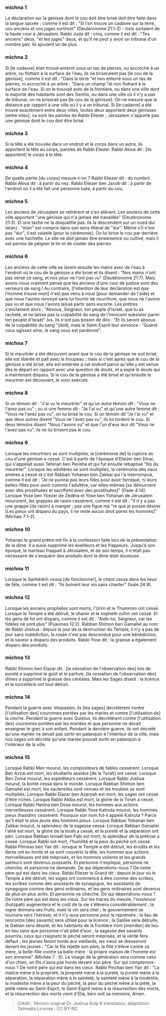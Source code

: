 
### michna 1
La déclaration sur la génisse dont le cou doit être brisé doit être faite dans la langue sacrée ; comme il est dit : "Si l'on trouve un cadavre sur la terre, vos anciens et vos juges sortiront" (Deutéronome 21:1-2) - trois sortaient de la haute cour à Jérusalem. Rabbi Juda dit : cinq, comme il est dit : "Tes anciens" deux, "et tes juges" deux, et qu'il ne peut y avoir un tribunal d'un nombre pair, ils ajoutent un de plus.

### michna 2
Si [le cadavre] était trouvé enterré sous un tas de pierres, ou accroché à un arbre, ou flottant à la surface de l'eau, ils ne briseraient pas [le cou de la génisse], comme il est dit : "Dans la terre "et non enterré sous un tas de pierres, ni accroché à un arbre ; "Dans un champ "et non flottant à la surface de l'eau. Si on le trouvait près de la frontière, ou dans une ville dont la majorité des habitants sont des Gentils, ou dans une ville où il n'y a pas de tribunal, on ne briserait pas [le cou de la génisse]. On ne mesure que la distance par rapport à une ville où il y a un tribunal. Si [le cadavre] a été trouvé exactement entre deux villes, toutes deux apportent deux génisses [entre elles], ce sont les paroles de Rabbi Eliezer ; Jérusalem n'apporte pas une génisse dont le cou doit être brisé.

### michna 3
Si la tête a été trouvée dans un endroit et le corps dans un autre, ils apportent la tête au corps, paroles de Rabbi Eliezer. Rabbi Akiva dit : [ils apportent] le corps à la tête.

### michna 4
De quelle partie [du corps] mesure-t-on ? Rabbi Eliezer dit : du nombril. Rabbi Akiva dit : à partir du nez. Rabbi Eliezer ben Jacob dit : à partir de l'endroit où il a été fait une personne tuée, à partir du cou.

### michna 5
Les anciens de Jérusalem se retirèrent et s'en allèrent. Les anciens de cette ville apportent "une génisse qui n'a jamais été travaillée" (Deutéronome 21:3). Et une tache ne la disqualifie pas. Ils la descendent sur un oued dur (etan) : "etan" est compris dans son sens littéral de "dur". Même s'il n'est pas "dur", il est valable [pour la cérémonie]. On lui brise le cou par derrière avec une hachette. Le site ne doit jamais être ensemencé ou cultivé, mais il est permis de peigner le lin et de ciseler des pierres.

### michna 6
Les anciens de cette ville se lavent ensuite les mains avec de l'eau à l'endroit où le cou de la génisse a été brisé et ils disent : "Nos mains n'ont pas versé ce sang, et nos yeux ne l'ont pas vu" (Deutéronome 21:7). Mais avons-nous vraiment pensé que les anciens d'une cour de justice sont des verseurs de sang ! Au contraire, [l'intention de leur déclaration est que l'homme trouvé mort] n'est pas venu à nous [pour demander de l'aide] et que nous l'avons renvoyé sans lui fournir de nourriture, que nous ne l'avons pas vu et que nous l'avons laissé partir sans escorte. Les prêtres s'exclament alors : "Absous, Seigneur, ton peuple d'Israël, que tu as racheté, et ne laisse pas la culpabilité du sang de l'innocent subsister parmi ton peuple d'Israël" (vs. Ils n'ont pas besoin de dire : "Et ils seront absous de la culpabilité du sang "(ibid), mais le Saint-Esprit leur annonce : "Quand vous agissez ainsi, le sang vous est pardonné".

### michna 7
Si le meurtrier a été découvert avant que le cou de la génisse ne soit brisé, elle est libérée et paît avec le troupeau ; mais si c'est après que le cou de la génisse a été brisé, elle est enterrée à cet endroit parce qu'elle y est venue dès le départ en rapport avec une question de doute, et a expié le doute qui a maintenant disparu. Si le cou de la génisse a été brisé et qu'ensuite le meurtrier est découvert, le voici exécuté.

### michna 8
Si un témoin dit : "J'ai vu le meurtrier" et qu'un autre témoin dit : "Vous ne l'avez pas vu" ; ou si une femme dit : "Je l'ai vu" et qu'une autre femme dit : "Vous ne l'avez pas vu", on lui brise le cou. Si un témoin dit "Je l'ai vu" et que deux autres disent "Vous ne l'avez pas vu", ils lui tordent le cou. Si deux témoins disent "Nous l'avons vu" et que l'un d'eux leur dit "Vous ne l'avez pas vu", ils ne lui brisent pas le cou.

### michna 9
Lorsque les meurtriers se sont multipliés, la [cérémonie de] la rupture du cou d'une génisse a cessé. C'est à partir de l'époque d'Eliezer ben Dinai, qui s'appelait aussi Tehinah ben Perisha et qui fut ensuite rebaptisé "fils du meurtrier". Lorsque les adultères se sont multipliés, la cérémonie des eaux amères a cessé et c'est Rabban Yohanan ben Zakkai qui l'a interrompue, comme il est dit : "Je ne punirai pas leurs filles pour avoir forniqué, ni leurs belles-filles pour avoir commis l'adultère, car elles-mêmes [se détournent avec des prostituées et sacrifient avec des prostituées]" (Osée 4:14). Lorsque Yose ben Yoezer de Zédéra et Yose ben Yohanan de Jérusalem moururent, les grappes de raisin cessèrent, comme il est dit : "Il n'y a pas une grappe [de raisin] à manger ; pas une figue mà "re que je puisse désirer [Les pieux ont disparu du pays, il ne reste aucun droit parmi les hommes]" (Michée 7:1-2).

### michna 10
Yohanan le grand prêtre mit fin à la confession faite lors de la présentation de la dîme. Il a aussi supprimé les éveilleurs et les frappeurs. Jusqu'à son époque, le marteau frappait à Jérusalem, et de son temps, il n'était pas nécessaire de s'enquérir des produits dont la dîme était douteuse.

### michna 11
Lorsque le Sanhédrin cessa [de fonctionner], le chant cessa dans les lieux de fête, comme il est dit : "Ils boivent leur vin sans chanter" (Isaïe 24:9).

### michna 12
Lorsque les anciens prophètes sont morts, l'Urim et le Thummim ont cessé. Lorsque le Temple a été détruit, le shamir et le nopheth zufim ont cessé. Et les gens de foi ont disparu, comme il est dit : "Aide-toi, Seigneur, car les fidèles ne sont plus" (Psaumes 12:2). Rabban Shimon ben Gamaliel au nom de Rabbi Joshua : depuis le jour de la destruction du Temple, il n'y a pas de jour sans malédiction, la rosée n'est pas descendue pour une bénédiction, et la saveur a disparu des produits. Rabbi Yose dit : la graisse a également disparu des produits.

### michna 13
Rabbi Shimon ben Elazar dit : [la cessation de l'observation des] lois de pureté a supprimé le goût et le parfum, [la cessation de l'observation des] dîmes a supprimé la graisse des céréales. Mais les Sages disent : la licence et la sorcellerie ont tout détruit.

### michna 14
Pendant la guerre avec Vespasien, ils [les sages] décrétèrent contre [l'utilisation des] couronnes portées par les mariés et contre [l'utilisation de] la cloche. Pendant la guerre avec Quietus, ils décrétèrent contre [l'utilisation des] couronnes portées par les mariées et que personne ne devait enseigner le grec à son enfant. Pendant la dernière guerre, ils ont décrété qu'une mariée ne devait pas sortir en palanquin à l'intérieur de la ville, mais nos sages ont décrété qu'une mariée pouvait sortir en palanquin à l'intérieur de la ville.

### michna 15
Lorsque Rabbi Meir mourut, les compositeurs de fables cessèrent. Lorsque Ben Azzai est mort, les étudiants assidus [de la Torah] ont cessé. Lorsque Ben Zoma mourut, les expéditeurs cessèrent. Lorsque Rabbi Joshua mourut, la bonté cessa dans le monde. Lorsque Rabban Shimon ben Gamaliel est mort, les sauterelles sont venues et les troubles se sont multipliés. Lorsque Rabbi Elazar ben Azaryah est mort, les sages ont cessé d'être riches. Lorsque Rabbi Akiba est mort, la gloire de la Torah a cessé. Lorsque Rabbi Hanina ben Dosa mourut, les hommes aux actions merveilleuses cessèrent. Lorsque Rabbi Yose Katnuta mourut, les hommes pieux (hasidim) cessèrent. Pourquoi son nom fut-il appelé Katnuta ? Parce qu'il était le plus jeune des hommes pieux. Lorsque Rabban Yohanan ben Zakkai mourut, la splendeur de la sagesse cessa. Lorsque Rabban Gamaliel l'aîné est mort, la gloire de la torah a cessé, et la pureté et la séparation ont péri. Lorsque Rabban Ismaël ben Fabi est mort, la splendeur de la prêtrise a cessé. Lorsque Rabbi est mort, l'humilité et la peur du péché ont cessé. Rabbi Phineas ben Yair dit : lorsque le Temple a été détruit, les érudits et les libres ont eu honte et se sont couverts la tête, les hommes aux actions merveilleuses ont été méprisés, et les hommes violents et les grands parleurs sont devenus puissants.  Et personne n'explique, personne ne cherche, et personne ne demande.   De qui dépendrons-nous ? De notre père qui est dans les cieux. Rabbi Eliezer le Grand dit : depuis le jour où le Temple a été détruit, les sages ont commencé à être comme des scribes, les scribes comme des assistants de synagogue, les assistants de synagogue comme des gens ordinaires, et les gens ordinaires sont devenus de plus en plus avilis.  Et personne ne cherche. De qui dépendrons-nous ? De notre père qui est dans les cieux.  Sur les traces du messie, l'insolence (hutzpah) augmentera et le coût de la vie s'élèvera considérablement ; la vigne donnera ses fruits, mais le vin sera cher ; le gouvernement se tournera vers l'hérésie, et il n'y aura personne pour le reprendre ; le lieu de rencontre [des savants] sera utilisé pour la licence ; la Galilée sera détruite, le Gablan sera désolé, et les habitants de la frontière iront [mendier] de lieu en lieu sans que personne n'ait pitié d'eux ; la sagesse des savants pourrira, ceux qui craignent le péché seront méprisés, et la vérité fera défaut ; les jeunes feront honte aux vieillards, les vieux se dresseront devant les jeunes : "Car le fils rejette son père, la fille s'élève contre sa mère, la belle-fille contre sa belle-mère : la propre maison de l'homme est son ennemie" (Michée 7 : 6). Le visage de la génération sera comme celui d'un chien, un fils n'aura pas honte devant son père. Sur qui compterons-nous ? De notre père qui est dans les cieux. Rabbi Pinchas ben Yaïr dit : "La malice mène à la propreté, la propreté mène à la pureté, la pureté mène à la séparation, la séparation mène à la sainteté, la sainteté mène à la modestie, la modestie mène à la peur du péché, la peur du péché mène à la piété, la piété mène au Saint-Esprit, le Saint-Esprit mène à la résurrection des morts, et la résurrection des morts vient d'Elie, béni soit sa mémoire, Amen.

>Crédit : Version original Dr. Joshua Kulp & translation, adaptation Talmedia
>License : CC BY-NC